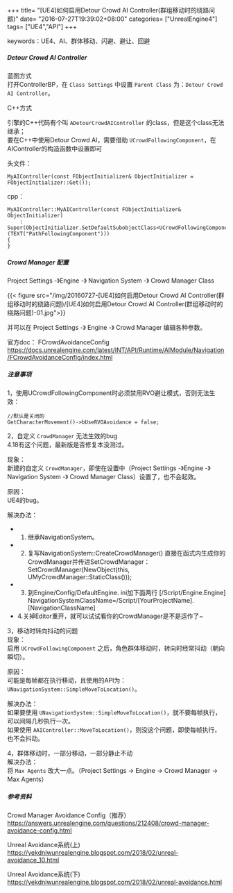 +++
title= "[UE4]如何启用Detour Crowd AI Controller(群组移动时的绕路问题)"
date= "2016-07-27T19:39:02+08:00"
categories= ["UnrealEngine4"]
tags= ["UE4","API"]
+++

keywords：UE4、AI、群体移动、闪避、避让、回避

##### Detour Crowd AI Controller

蓝图方式  
打开ControllerBP，在 `Class Settings` 中设置 `Parent Class` 为：`Detour Crowd AI Controller`。  


C++方式  

引擎的C++代码有个叫 `ADetourCrowdAIController` 的class，但是这个class无法继承；  
要在C++中使用Detour Crowd AI，需要借助 `UCrowdFollowingComponent`，在AIController的构造函数中设置即可

头文件：

    MyAIController(const FObjectInitializer& ObjectInitializer = FObjectInitializer::Get());

cpp：

    MyAIController::MyAIController(const FObjectInitializer& ObjectInitializer)
        : Super(ObjectInitializer.SetDefaultSubobjectClass<UCrowdFollowingComponent>(TEXT("PathFollowingComponent")))
    {        
    }


##### Crowd Manager 配置
Project Settings -》Engine -》 Navigation System -》 Crowd Manager Class

{{< figure src="/img/20160727-[UE4]如何启用Detour Crowd AI Controller(群组移动时的绕路问题)/[UE4]如何启用Detour Crowd AI Controller(群组移动时的绕路问题)-01.jpg">}}

并可以在 Project Settings -》 Engine -》 Crowd Manager 编辑各种参数。

官方doc：
FCrowdAvoidanceConfig
https://docs.unrealengine.com/latest/INT/API/Runtime/AIModule/Navigation/FCrowdAvoidanceConfig/index.html

##### 注意事项

1，使用UCrowdFollowingComponent时必须禁用RVO避让模式，否则无法生效：

    //默认是关闭的
    GetCharacterMovement()->bUseRVOAvoidance = false;	
    
2，自定义 `CrowdManager` 无法生效的bug  
4.18有这个问题，最新版是否修复本没测过。

现象：  
新建的自定义 `CrowdManager`，即使在设置中（Project Settings -》Engine -》 Navigation System -》 Crowd Manager Class）设置了，也不会起效。

原因：  
UE4的bug。

解决办法：

+ 1. 继承NavigationSystem。
+ 2. 复写NavigationSystem::CreateCrowdManager()
直接在函式内生成你的CrowdManager并传进SetCrowdManager：
SetCrowdManager(NewObject<UCrowdManagerBase>(this, UMyCrowdManager::StaticClass())); 
+ 3. 到Engine/Config/DefaultEngine. ini加下面两行
[/Script/Engine.Engine] 
NavigationSystemClassName=/Script/[YourProjectName].[NavigationClassName] 
+ 4.关掉Editor重开，就可以试试看你的CrowdManager是不是运作了~

3，移动时转向抖动的问题  
现象：  
启用 `UCrowdFollowingComponent` 之后，角色群体移动时，转向时经常抖动（朝向瞬切）。

原因：  
可能是每帧都在执行移动，且使用的API为：`UNavigationSystem::SimpleMoveToLocation()`。

解决办法：  
如果要使用 `UNavigationSystem::SimpleMoveToLocation()`，就不要每帧执行，可以间隔几秒执行一次。  
如果使用 `AAIController::MoveToLocation()`，则没这个问题，即使每帧执行，也不会抖动。

4，群体移动时，一部分移动，一部分静止不动  
解决办法：  
将 `Max Agents` 改大一点。（Project Settings -> Engine -> Crowd Manager -> Max Agents）

##### 参考资料
Crowd Manager Avoidance Config（推荐）  
https://answers.unrealengine.com/questions/212408/crowd-manager-avoidance-config.html

Unreal Avoidance系统(上)  
https://yekdniwunrealengine.blogspot.com/2018/02/unreal-avoidance_10.html

Unreal Avoidance系统(下)  
https://yekdniwunrealengine.blogspot.com/2018/02/unreal-avoidance.html